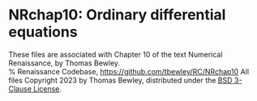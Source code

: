 # NRchap10: Ordinary differential equations
These files are associated with Chapter 10 of the text Numerical Renaissance, by Thomas Bewley.<BR>
% Renaissance Codebase, https://github.com/tbewley/RC/NRchap10
All files Copyright 2023 by Thomas Bewley, distributed under the <a href="https://github.com/tbewley/RC/blob/main/LICENSE">BSD 3-Clause License</a>.
